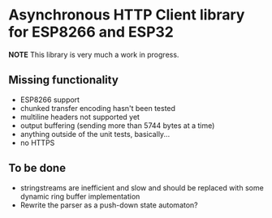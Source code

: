 # Asynchronous HTTP Client library for ESP8266 and ESP32

**NOTE** This library is very much a work in progress.

## Missing functionality

- ESP8266 support
- chunked transfer encoding hasn't been tested
- multiline headers not supported yet
- output buffering (sending more than 5744 bytes at a time)
- anything outside of the unit tests, basically...
- no HTTPS

## To be done

- stringstreams are inefficient and slow and should be replaced with
  some dynamic ring buffer implementation
- Rewrite the parser as a push-down state automaton?
